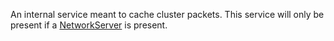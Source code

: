 An internal service meant to cache cluster packets. This service will only be
present if a [NetworkServer](https://create.roblox.com/docs/reference/engine/classes/NetworkServer) is present.